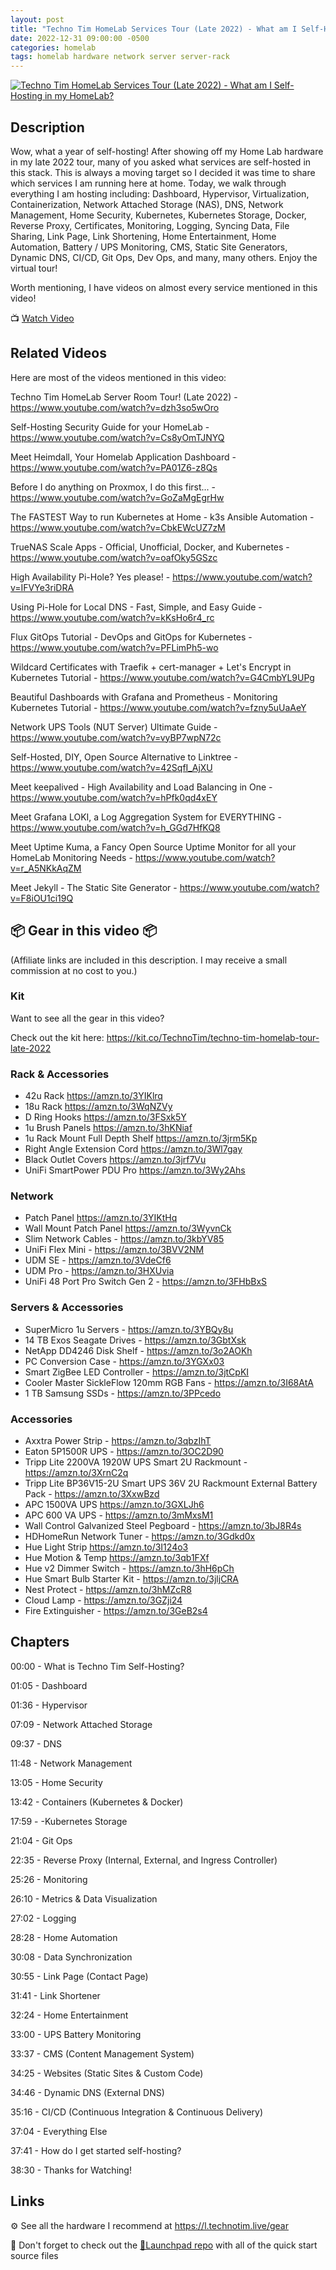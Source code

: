 ```yaml
---
layout: post
title: "Techno Tim HomeLab Services Tour (Late 2022) - What am I Self-Hosting in my HomeLab?"
date: 2022-12-31 09:00:00 -0500
categories: homelab
tags: homelab hardware network server server-rack
---
```


[![Techno Tim HomeLab Services Tour (Late 2022) - What am I Self-Hosting in my HomeLab?](https://img.youtube.com/vi/yrMRZVvkxeA/0.jpg)](https://www.youtube.com/watch?v=yrMRZVvkxeA "Techno Tim HomeLab Services Tour (Late 2022) - What am I Self-Hosting in my HomeLab?")

## Description

Wow, what a year of self-hosting! After showing off my Home Lab hardware in my late 2022 tour, many of you asked what services are self-hosted in this stack.   This is always a moving target so I decided it was time to share which services I am running here at home.  Today, we walk through everything I am hosting including:  Dashboard, Hypervisor, Virtualization, Containerization, Network Attached Storage (NAS), DNS, Network Management, Home Security, Kubernetes, Kubernetes Storage, Docker, Reverse Proxy, Certificates, Monitoring, Logging, Syncing Data, File Sharing, Link Page, Link Shortening, Home Entertainment, Home Automation, Battery / UPS Monitoring, CMS, Static Site Generators, Dynamic DNS, CI/CD, Git Ops, Dev Ops, and many, many others.  Enjoy the virtual tour!

Worth mentioning, I have videos on almost every service mentioned in this video!

📺 [Watch Video](https://www.youtube.com/watch?v=yrMRZVvkxeA)

## Related Videos

Here are most of the videos mentioned in this video:

Techno Tim HomeLab Server Room Tour! (Late 2022) - <https://www.youtube.com/watch?v=dzh3so5wOro>

Self-Hosting Security Guide for your HomeLab - <https://www.youtube.com/watch?v=Cs8yOmTJNYQ>

Meet Heimdall, Your Homelab Application Dashboard - <https://www.youtube.com/watch?v=PA01Z6-z8Qs>

Before I do anything on Proxmox, I do this first... - <https://www.youtube.com/watch?v=GoZaMgEgrHw>

The FASTEST Way to run Kubernetes at Home - k3s Ansible Automation - <https://www.youtube.com/watch?v=CbkEWcUZ7zM>

TrueNAS Scale Apps - Official, Unofficial, Docker, and Kubernetes - <https://www.youtube.com/watch?v=oafOky5GSzc>

High Availability Pi-Hole? Yes please! - <https://www.youtube.com/watch?v=IFVYe3riDRA>

Using Pi-Hole for Local DNS - Fast, Simple, and Easy Guide - <https://www.youtube.com/watch?v=kKsHo6r4_rc>

Flux GitOps Tutorial - DevOps and GitOps for Kubernetes - <https://www.youtube.com/watch?v=PFLimPh5-wo>

Wildcard Certificates with Traefik + cert-manager + Let's Encrypt in Kubernetes Tutorial - <https://www.youtube.com/watch?v=G4CmbYL9UPg>

Beautiful Dashboards with Grafana and Prometheus - Monitoring Kubernetes Tutorial - <https://www.youtube.com/watch?v=fzny5uUaAeY>

Network UPS Tools (NUT Server) Ultimate Guide - <https://www.youtube.com/watch?v=vyBP7wpN72c>

Self-Hosted, DIY, Open Source Alternative to Linktree - <https://www.youtube.com/watch?v=42SqfI_AjXU>

Meet keepalived - High Availability and Load Balancing in One - <https://www.youtube.com/watch?v=hPfk0qd4xEY>

Meet Grafana LOKI, a Log Aggregation System for EVERYTHING - <https://www.youtube.com/watch?v=h_GGd7HfKQ8>

Meet Uptime Kuma, a Fancy Open Source Uptime Monitor for all your HomeLab Monitoring Needs - <https://www.youtube.com/watch?v=r_A5NKkAqZM>

Meet Jekyll - The Static Site Generator - <https://www.youtube.com/watch?v=F8iOU1ci19Q>

## 📦 Gear in this video 📦

(Affiliate links are included in this description. I may receive a small commission at no cost to you.)


### Kit

Want to see all the gear in this video?

Check out the kit here: <https://kit.co/TechnoTim/techno-tim-homelab-tour-late-2022>

### Rack & Accessories

- 42u Rack <https://amzn.to/3YIKlrq>
- 18u Rack <https://amzn.to/3WqNZVy>
- D Ring Hooks <https://amzn.to/3FSxk5Y>
- 1u Brush Panels <https://amzn.to/3hKNiaf>
- 1u Rack Mount Full Depth Shelf <https://amzn.to/3jrm5Kp>
- Right Angle Extension Cord <https://amzn.to/3Wl7gay>
- Black Outlet Covers <https://amzn.to/3jrf7Vu>
- UniFi SmartPower PDU Pro <https://amzn.to/3Wy2Ahs>

### Network

- Patch Panel <https://amzn.to/3YIKtHq>
- Wall Mount Patch Panel <https://amzn.to/3WyvnCk>
- Slim Network Cables - <https://amzn.to/3kbYV85>
- UniFi Flex Mini - <https://amzn.to/3BVV2NM>
- UDM SE - <https://amzn.to/3VdeCf6>
- UDM Pro - <https://amzn.to/3HXUvia>
- UniFi 48 Port Pro Switch Gen 2 - <https://amzn.to/3FHbBxS>

### Servers & Accessories

- SuperMicro 1u Servers - <https://amzn.to/3YBQy8u>
- 14 TB Exos Seagate Drives - <https://amzn.to/3GbtXsk>
- NetApp DD4246 Disk Shelf - <https://amzn.to/3o2AOKh>
- PC Conversion Case - <https://amzn.to/3YGXx03>
- Smart ZigBee LED Controller - <https://amzn.to/3jtCpKI>
- Cooler Master SickleFlow 120mm RGB Fans - <https://amzn.to/3I68AtA>
- 1 TB Samsung SSDs - <https://amzn.to/3PPcedo>

### Accessories

- Axxtra Power Strip - <https://amzn.to/3qbzIhT>
- Eaton 5P1500R UPS - <https://amzn.to/3OC2D90>
- Tripp Lite 2200VA 1920W UPS Smart 2U Rackmount - <https://amzn.to/3XrnC2q>
- Tripp Lite BP36V15-2U Smart UPS 36V 2U Rackmount External Battery Pack - <https://amzn.to/3XxwBzd>
- APC 1500VA UPS <https://amzn.to/3GXLJh6>
- APC 600 VA UPS - <https://amzn.to/3mMxsM1>
- Wall Control Galvanized Steel Pegboard - <https://amzn.to/3bJ8R4s>
- HDHomeRun Network Tuner - <https://amzn.to/3Gdkd0x>
- Hue Light Strip <https://amzn.to/3I124o3>
- Hue Motion & Temp <https://amzn.to/3qb1FXf>
- Hue v2 Dimmer Switch - <https://amzn.to/3hH6pCh>
- Hue Smart Bulb Starter Kit - <https://amzn.to/3jljCRA>
- Nest Protect - <https://amzn.to/3hMZcR8>
- Cloud Lamp - <https://amzn.to/3GZji24>
- Fire Extinguisher - <https://amzn.to/3GeB2s4>

## Chapters

00:00 - What is Techno Tim Self-Hosting?

01:05 - Dashboard

01:36 - Hypervisor

07:09 - Network Attached Storage

09:37 - DNS

11:48 - Network Management

13:05 - Home Security

13:42 - Containers (Kubernetes & Docker)

17:59 - -Kubernetes Storage

21:04 - Git Ops

22:35 - Reverse Proxy (Internal, External, and Ingress Controller)

25:26 - Monitoring

26:10 - Metrics & Data Visualization

27:02 - Logging

28:28 - Home Automation

30:08 - Data Synchronization

30:55 - Link  Page (Contact Page)

31:41 - Link Shortener

32:24 - Home Entertainment

33:00 - UPS Battery Monitoring

33:37 - CMS (Content Management System)

34:25 - Websites (Static Sites & Custom Code)

34:46 - Dynamic DNS (External DNS)

35:16 - CI/CD (Continuous Integration & Continuous Delivery)

37:04 - Everything Else

37:41 - How do I get started self-hosting?

38:30 - Thanks for Watching!

## Links

⚙️ See all the hardware I recommend at <https://l.technotim.live/gear>

🚀 Don't forget to check out the [🚀Launchpad repo](https://l.technotim.live/quick-start) with all of the quick start source files
